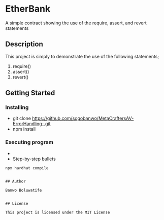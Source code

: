 # EtherBank

A simple contract showing the use of the require, assert, and revert statements

## Description

This project is simply to demonstrate the use of the following statements;
1. require()
2. assert()
3. revert()

## Getting Started

### Installing

* git clone https://github.com/sogobanwo/MetaCraftersAV-ErrorHandling-.git
* npm install

### Executing program

* 
* Step-by-step bullets
```
npx hardhat compile
```

```

## Author

Banwo Boluwatife


## License

This project is licensed under the MIT License
